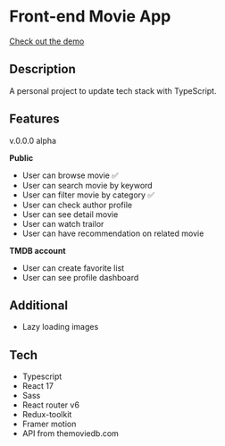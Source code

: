 # Front-end Movie App

[Check out the demo](https://boovie-tmdb.netlify.app)

## Description

A personal project to update tech stack with TypeScript.

## Features

v.0.0.0 alpha

**Public**

- User can browse movie ✅
- User can search movie by keyword
- User can filter movie by category ✅
- User can check author profile
- User can see detail movie
- User can watch trailor
- User can have recommendation on related movie

**TMDB account**

- User can create favorite list
- User can see profile dashboard

## Additional

- Lazy loading images

## Tech

- Typescript
- React 17
- Sass
- React router v6
- Redux-toolkit
- Framer motion
- API from themoviedb.com
